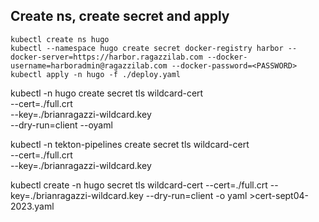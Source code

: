 
## Create ns, create secret and apply

```
kubectl create ns hugo
kubectl --namespace hugo create secret docker-registry harbor --docker-server=https://harbor.ragazzilab.com --docker-username=harboradmin@ragazzilab.com --docker-password=<PASSWORD>
kubectl apply -n hugo -f ./deploy.yaml
```




kubectl -n hugo create secret tls wildcard-cert \
  --cert=./full.crt \
  --key=./brianragazzi-wildcard.key \
  --dry-run=client --oyaml



kubectl -n tekton-pipelines create secret tls wildcard-cert \
  --cert=./full.crt \
  --key=./brianragazzi-wildcard.key


kubectl create -n hugo secret tls wildcard-cert --cert=./full.crt --key=./brianragazzi-wildcard.key --dry-run=client -o yaml >cert-sept04-2023.yaml
